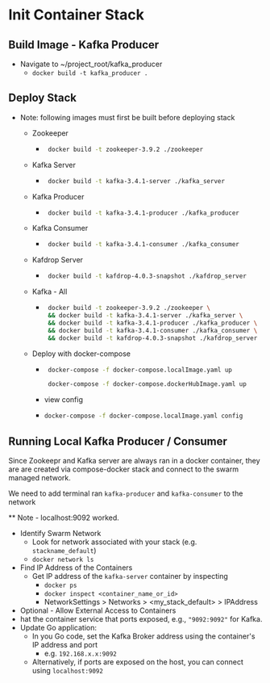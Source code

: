 # Init Container Stack

## Build Image - Kafka Producer

- Navigate to ~/project_root/kafka_producer
  - `docker build -t kafka_producer .`

## Deploy Stack

- Note: following images must first be built before deploying stack

  - Zookeeper

    - ```bash
       docker build -t zookeeper-3.9.2 ./zookeeper
      ```

  - Kafka Server

    - ```bash
       docker build -t kafka-3.4.1-server ./kafka_server
      ```

  - Kafka Producer

    - ```bash
       docker build -t kafka-3.4.1-producer ./kafka_producer
      ```

  - Kafka Consumer

    - ```bash
       docker build -t kafka-3.4.1-consumer ./kafka_consumer
      ```

  - Kafdrop Server

    - ```bash
       docker build -t kafdrop-4.0.3-snapshot ./kafdrop_server
      ```

  - Kafka - All

    - ```bash
       docker build -t zookeeper-3.9.2 ./zookeeper \
       && docker build -t kafka-3.4.1-server ./kafka_server \
       && docker build -t kafka-3.4.1-producer ./kafka_producer \
       && docker build -t kafka-3.4.1-consumer ./kafka_consumer \
       && docker build -t kafdrop-4.0.3-snapshot ./kafdrop_server
      ```

  - Deploy with docker-compose

    - ```bash
       docker-compose -f docker-compose.localImage.yaml up

       docker-compose -f docker-compose.dockerHubImage.yaml up
      ```

    - view config

    - ```bash
      docker-compose -f docker-compose.localImage.yaml config
      ```

## Running Local Kafka Producer / Consumer

Since Zookeepr and Kafka server are always ran in a docker container, they are are created via compose-docker stack and connect to the swarm managed network.

We need to add terminal ran `kafka-producer` and `kafka-consumer` to the network

\*\* Note - localhost:9092 worked.

- Identify Swarm Network
  - Look for network associated with your stack (e.g. `stackname_default`)
  - `docker network ls`
- Find IP Address of the Containers
  - Get IP address of the `kafka-server` container by inspecting
    - `docker ps`
    - `docker inspect <container_name_or_id>`
    - NetworkSettings > Networks > <my_stack_default> > IPAddress
- Optional - Allow External Access to Containers
- hat the container service that ports exposed, e.g., `"9092:9092"` for Kafka.
- Update Go application:
  - In you Go code, set the Kafka Broker address using the container's IP address and port
    - e.g. `192.168.x.x:9092`
  - Alternatively, if ports are exposed on the host, you can connect using `localhost:9092`
